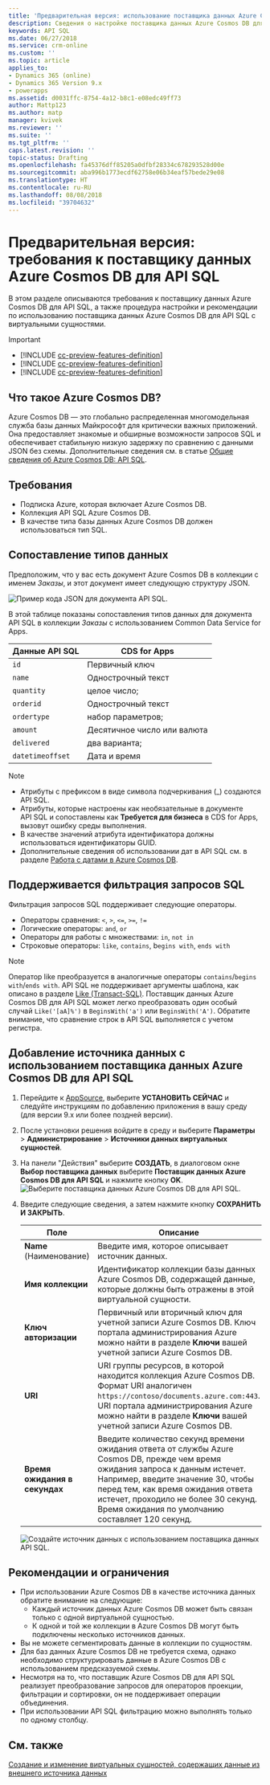 ```yaml
---
title: 'Предварительная версия: использование поставщика данных Azure Cosmos DB для API SQL с помощью Common Data Service for Apps | Документы Майкрософт'
description: Сведения о настройке поставщика данных Azure Cosmos DB для API SQL для работы с виртуальными сущностями.
keywords: API SQL
ms.date: 06/27/2018
ms.service: crm-online
ms.custom: ''
ms.topic: article
applies_to:
- Dynamics 365 (online)
- Dynamics 365 Version 9.x
- powerapps
ms.assetid: d0031ffc-8754-4a12-b8c1-e08edc49ff73
author: Mattp123
ms.author: matp
manager: kvivek
ms.reviewer: ''
ms.suite: ''
ms.tgt_pltfrm: ''
caps.latest.revision: ''
topic-status: Drafting
ms.openlocfilehash: fa45376dff85205a0dfbf28334c678293528d00e
ms.sourcegitcommit: aba996b1773ecdf62758e06b34eaf57bede29e08
ms.translationtype: HT
ms.contentlocale: ru-RU
ms.lasthandoff: 08/08/2018
ms.locfileid: "39704632"
---
```

# <a name="preview-feature-azure-cosmos-db-sql-api-data-provider-requirements"></a>Предварительная версия: требования к поставщику данных Azure Cosmos DB для API SQL

В этом разделе описываются требования к поставщику данных Azure Cosmos DB для API SQL, а также процедура настройки и рекомендации по использованию поставщика данных Azure Cosmos DB для API SQL с виртуальными сущностями. 

> [!IMPORTANT]
> - [!INCLUDE [cc-preview-features-definition](../../includes/cc-preview-features-definition.md)]
> - [!INCLUDE [cc-preview-features-definition](../../includes/cc-preview-features-expect-changes.md)]
> - [!INCLUDE [cc-preview-features-definition](../../includes/cc-preview-features-no-ms-support.md)]


## <a name="what-is-azure-cosmos-db"></a>Что такое Azure Cosmos DB?

Azure Cosmos DB — это глобально распределенная многомодельная служба базы данных Майкрософт для критически важных приложений. Она предоставляет знакомые и обширные возможности запросов SQL и обеспечивает стабильную низкую задержку по сравнению с данными JSON без схемы. Дополнительные сведения см. в статье [Общие сведения об Azure Cosmos DB: API SQL](https://docs.microsoft.com/azure/cosmos-db/sql-api-introduction).

## <a name="requirements"></a>Требования

- Подписка Azure, которая включает Azure Cosmos DB.
- Коллекция API SQL Azure Cosmos DB.
- В качестве типа базы данных Azure Cosmos DB должен использоваться тип SQL. 

## <a name="data-type-mapping"></a>Сопоставление типов данных

Предположим, что у вас есть документ Azure Cosmos DB в коллекции с именем *Заказы*, и этот документ имеет следующую структуру JSON.

![Пример кода JSON для документа API SQL.](media/documentdbexample.png)

В этой таблице показаны сопоставления типов данных для документа API SQL в коллекции *Заказы* с использованием Common Data Service for Apps.

|Данные API SQL|CDS for Apps|
|--|--|
|`id`|Первичный ключ|
|`name`|Однострочный текст|
|`quantity`|целое число;|
|`orderid`|Однострочный текст|
|`ordertype`|набор параметров;|
|`amount`|Десятичное число или валюта|
|`delivered`|два варианта;|
|`datetimeoffset`|Дата и время|

> [!NOTE]
> - Атрибуты с префиксом в виде символа подчеркивания (_) создаются API SQL.
> - Атрибуты, которые настроены как необязательные в документе API SQL и сопоставлены как **Требуется для бизнеса** в CDS for Apps, вызовут ошибку среды выполнения.
> - В качестве значений атрибута идентификатора должны использоваться идентификаторы GUID.
> - Дополнительные сведения об использовании дат в API SQL см. в разделе [Работа с датами в Azure Cosmos DB](https://azure.microsoft.com/blog/working-with-dates-in-azure-documentdb-4/).

## <a name="supported-sql-query-filtering"></a>Поддерживается фильтрация запросов SQL

Фильтрация запросов SQL поддерживает следующие операторы. 

- Операторы сравнения: `<`, `>`, `<=`, `>=`, `!=`
- Логические операторы: `and`, `or` 
- Операторы для работы с множествами: `in`, `not in`
- Строковые операторы: `like`, `contains`, b`egins with`, `ends with`

> [!NOTE]
> Оператор like преобразуется в аналогичные операторы `contains`/`begins with`/`ends with`. API SQL не поддерживает аргументы шаблона, как описано в разделе [Like (Transact-SQL)](/sql/t-sql/language-elements/like-transact-sql). Поставщик данных Azure Cosmos DB для API SQL может легко преобразовать один особый случай `Like('[aA]%')` в `BeginsWith('a')` или `BeginsWith('A')`. Обратите внимание, что сравнение строк в API SQL выполняется с учетом регистра.

## <a name="add-a-data-source-using-the-azure-cosmos-db-for-sql-api-data-provider"></a>Добавление источника данных с использованием поставщика данных Azure Cosmos DB для API SQL

1. Перейдите к [AppSource](https://appsource.microsoft.com/product/dynamics-365/mscrm.documentdb_data_provider?tab=Overview), выберите **УСТАНОВИТЬ СЕЙЧАС** и следуйте инструкциям по добавлению приложения в вашу среду (для версии 9.x или более поздней версии).
2. После установки решения войдите в среду и выберите **Параметры** > **Администрирование** > **Источники данных виртуальных сущностей**.
3. На панели "Действия" выберите **СОЗДАТЬ**, в диалоговом окне **Выбор поставщика данных** выберите **Поставщик данных Azure Cosmos DB для API SQL** и нажмите кнопку **OK**.
![Выберите поставщика данных Azure Cosmos DB для API SQL.](media/createdatasource.png)
1. Введите следующие сведения, а затем нажмите кнопку **СОХРАНИТЬ И ЗАКРЫТЬ**.

    |Поле|Описание|
    |--|--|
    |**Name** (Наименование)|Введите имя, которое описывает источник данных.|
    |**Имя коллекции**|Идентификатор коллекции базы данных Azure Cosmos DB, содержащей данные, которые должны быть отражены в этой виртуальной сущности.  |
    |**Ключ авторизации**|Первичный или вторичный ключ для учетной записи Azure Cosmos DB. Ключ портала администрирования Azure можно найти в разделе **Ключи** вашей учетной записи Azure Cosmos DB.|
    |**URI**|URI группы ресурсов, в которой находится коллекция Azure Cosmos DB. Формат URI аналогичен `https://contoso/documents.azure.com:443`. URI портала администрирования Azure можно найти в разделе **Ключи** вашей учетной записи Azure Cosmos DB. |
    |**Время ожидания в секундах**|Введите количество секунд времени ожидания ответа от службы Azure Cosmos DB, прежде чем время ожидания запроса к данным истечет. Например, введите значение 30, чтобы перед тем, как время ожидания ответа истечет, проходило не более 30 секунд. Время ожидания по умолчанию составляет 120 секунд.|

    ![Создайте источник данных с использованием поставщика данных API SQL.](media/cosmosdb-datasource.png)

## <a name="best-practices-and-limitations"></a>Рекомендации и ограничения

- При использовании Azure Cosmos DB в качестве источника данных обратите внимание на следующие:
   - Каждый источник данных Azure Cosmos DB может быть связан только с одной виртуальной сущностью.
   - К одной и той же коллекции в Azure Cosmos DB могут быть подключены несколько источников данных.
- Вы не можете сегментировать данные в коллекции по сущностям.
- Для баз данных Azure Cosmos DB не требуется схема, однако необходимо структурировать данные в Azure Cosmos DB с использованием предсказуемой схемы. 
- Несмотря на то, что поставщик Azure Cosmos DB для API SQL реализует преобразование запросов для операторов проекции, фильтрации и сортировки, он не поддерживает операции объединения.
- При использовании API SQL фильтрацию можно выполнять только по одному столбцу.

## <a name="see-also"></a>См. также

[Создание и изменение виртуальных сущностей, содержащих данные из внешнего источника данных](create-edit-virtual-entities.md)

